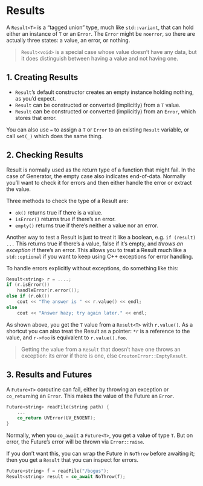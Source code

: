 # Results

A `Result<T>` is a “tagged union” type, much like `std::variant`, that can hold either an instance of `T` or an `Error`. The `Error` might be `noerror`, so there are actually three states: a value, an error, or nothing.

> `Result<void>` is a special case whose value doesn’t have any data, but it does distinguish between having a value and not having one.

## 1. Creating Results

- `Result`’s default constructor creates an empty instance holding nothing, as you’d expect.
- `Result` can be constructed or converted (implicitly) from a `T` value.
- `Result` can be constructed or converted (implicitly) from an `Error`, which stores that error.

You can also use `=` to assign a `T` or `Error` to an existing `Result` variable, or call `set(_)` which does the same thing.

## 2. Checking Results

Result is normally used as the return type of a function that might fail. In the case of Generator, the empty case also indicates end-of-data. Normally you’ll want to check it for errors and then either handle the error or extract the value.

Three methods to check the type of a Result are:

* `ok()` returns true if there is a value.
* `isError()` returns true if there’s an error.
* `empty()` returns true if there’s neither a value nor an error.

Another way to test a Result is just to treat it like a boolean, e.g. `if (result) ...` This returns true if there’s a value, false if it’s empty, and _throws an exception_ if there’s an error. This allows you to treat a Result much like a `std::optional` if you want to keep using C++ exceptions for error handling.

To handle errors explicitly without exceptions, do something like this:

```c++
Result<string> r = ....;
if (r.isError())
    handleError(r.error());
else if (r.ok())
    cout << "The answer is " << r.value() << endl;
else
    cout << "Answer hazy; try again later." << endl;
```

As shown above, you get the `T` value from a `Result<T>` with `r.value()`. As a shortcut you can also treat the Result as a pointer: `*r` is a reference to the value, and `r->foo` is equivalent to `r.value().foo`.

> Getting the value from a `Result` that doesn’t have one throws an exception: its error if there is one, else `CroutonError::EmptyResult`.

## 3. Results and Futures

A `Future<T>` coroutine can fail, either by throwing an exception or `co_return`ing an `Error`. This makes the value of the Future an `Error`.

```c++
Future<string> readFile(string path) {
    ...
    co_return UVError(UV_ENOENT);
}
```

Normally, when you `co_await` a `Future<T>`, you get a value of type `T`.  But on error, the Future’s error will be thrown via `Error::raise`.

If you don’t want this, you can wrap the Future in `NoThrow` before awaiting it; then you get a `Result` that you can inspect for errors.

```c++
Future<string> f = readFile("/bogus");
Result<string> result = co_await NoThrow(f);
```


